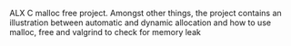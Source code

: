 ALX C malloc free project. Amongst other things, the project contains an illustration between automatic and dynamic allocation and how to use malloc, free and valgrind to check for memory leak
